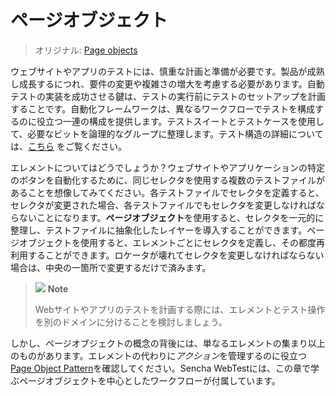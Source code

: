 # ページオブジェクト

> オリジナル: [Page objects](https://docs.sencha.com/webtestit/guides/page-objects/introduction.html)

ウェブサイトやアプリのテストには、慎重な計画と準備が必要です。製品が成熟し成長するにつれ、要件の変更や複雑さの増大を考慮する必要があります。自動テストの実装を成功させる鍵は、テストの実行前にテストのセットアップを計画することです。自動化フレームワークは、異なるワークフローでテストを構成するのに役立つ一連の構成を提供します。テストスイートとテストケースを使用して、必要なビットを論理的なグループに整理します。テスト構造の詳細については、[こちら](../automation/components.html) をご覧ください。

エレメントについてはどうでしょうか？ウェブサイトやアプリケーションの特定のボタンを自動化するために、同じセレクタを使用する複数のテストファイルがあることを想像してみてください。各テストファイルでセレクタを定義すると、セレクタが変更された場合、各テストファイルでもセレクタを変更しなければならないことになります。**ページオブジェクト**を使用すると、セレクタを一元的に整理し、テストファイルに抽象化したレイヤーを導入することができます。ページオブジェクトを使用すると、エレメントごとにセレクタを定義し、その都度再利用することができます。ロケータが壊れてセレクタを変更しなければならない場合は、中央の一箇所で変更するだけで済みます。

> ![](https://docs.sencha.com/webtestit/guides/images/note-icon.png) **Note**
> 
> Webサイトやアプリのテストを計画する際には、エレメントとテスト操作を別のドメインに分けることを検討しましょう。

しかし、ページオブジェクトの概念の背後には、単なるエレメントの集まり以上のものがあります。エレメントの代わりに*アクション*を管理するのに役立つ[Page Object Pattern](../AdvancedTopics/StructuringYourPageObjects.md)を確認してください。Sencha WebTestには、この章で学ぶページオブジェクトを中心としたワークフローが付属しています。
